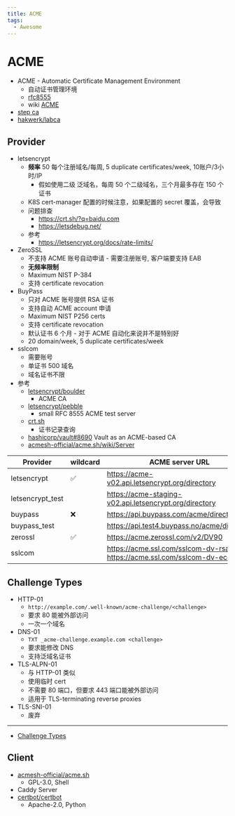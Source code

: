 ```yaml
---
title: ACME
tags:
  - Awesome
---
```


# ACME

- ACME - Automatic Certificate Management Environment
  - 自动证书管理环境
  - [rfc8555](https://datatracker.ietf.org/doc/html/rfc8555)
  - wiki [ACME](https://en.wikipedia.org/wiki/Automatic_Certificate_Management_Environment)
- [step ca](./cert/smallstep.md)
- [hakwerk/labca](https://github.com/hakwerk/labca)

## Provider

- letsencrypt
  - **频率** 50 每个注册域名/每周, 5 duplicate certificates/week, 10账户/3小时/IP
    - 假如使用二级 泛域名，每周 50 个二级域名，三个月最多存在 150 个证书
  - K8S cert-manager 配置的时候注意，如果配置的 secret 覆盖，会导致
  - 问题排查
    - https://crt.sh/?q=baidu.com
    - https://letsdebug.net/
  - 参考
    - https://letsencrypt.org/docs/rate-limits/
- ZeroSSL
  - 不支持 ACME 账号自动申请 - 需要注册账号, 客户端要支持 EAB
  - **无频率限制**
  - Maximum NIST P-384
  - 支持 certificate revocation
- BuyPass
  - 只对 ACME 账号提供 RSA 证书
  - 支持自动 ACME account 申请
  - Maximum NIST P256 certs
  - 支持 certificate revocation
  - 默认证书 6 个月 - 对于 ACME 自动化来说并不是特别好
  - 20 domain/week, 5 duplicate certificates/week
- sslcom
  - 需要账号
  - 单证书 500 域名
  - 域名证书不限
- 参考
  - [letsencrypt/boulder](https://github.com/letsencrypt/boulder)
    - ACME CA
  - [letsencrypt/pebble](https://github.com/letsencrypt/pebble)
    - small RFC 8555 ACME test server
  - [crt.sh](https://crt.sh/)
    - 证书记录查询
  - [hashicorp/vault#8690](https://github.com/hashicorp/vault/issues/8690)
    Vault as an ACME-based CA
  - [acmesh-official/acme.sh/wiki/Server](https://github.com/acmesh-official/acme.sh/wiki/Server)

| Provider         | wildcard | ACME server URL                                                        | Doc                                       |
| ---------------- | -------- | ---------------------------------------------------------------------- | ----------------------------------------- |
| letsencrypt      | ✅       | https://acme-v02.api.letsencrypt.org/directory                         | https://letsencrypt.org/docs/rate-limits/ |
| letsencrypt_test |          | https://acme-staging-v02.api.letsencrypt.org/directory                 |
| buypass          | ❌       | https://api.buypass.com/acme/directory                                 |
| buypass_test     |          | https://api.test4.buypass.no/acme/directory                            |
| zerossl          | ✅       | https://acme.zerossl.com/v2/DV90                                       | https://zerossl.com/documentation/acme/   |
| sslcom           |          | https://acme.ssl.com/sslcom-dv-rsa, https://acme.ssl.com/sslcom-dv-ecc |

## Challenge Types

- HTTP-01
  - `http://example.com/.well-known/acme-challenge/<challenge>`
  - 要求 80 能被外部访问
  - 一次一个域名
- DNS-01
  - `TXT _acme-challenge.example.com <challenge>`
  - 要求能修改 DNS
  - 支持泛域名证书
- TLS-ALPN-01
  - 与 HTTP-01 类似
  - 使用临时 cert
  - 不需要 80 端口，但要求 443 端口能被外部访问
  - 适用于 TLS-terminating reverse proxies
- TLS-SNI-01
  - 废弃

---

- [Challenge Types](https://letsencrypt.org/docs/challenge-types/)

## Client

- [acmesh-official/acme.sh](https://github.com/acmesh-official/acme.sh)
  - GPL-3.0, Shell
- Caddy Server
- [certbot/certbot](https://github.com/certbot/certbot)
  - Apache-2.0, Python
